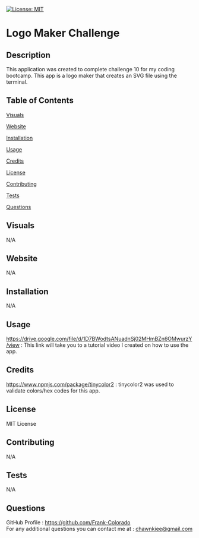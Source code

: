 [![License: MIT](https://img.shields.io/badge/License-MIT-yellow.svg)](https://opensource.org/licenses/MIT)

# Logo Maker Challenge

## Description

This application was created to complete challenge 10 for my coding bootcamp. This app is a logo maker that creates an SVG file using the terminal.

## Table of Contents

[Visuals](#visuals)

[Website](#website)

[Installation](#installation)

[Usage](#usage)

[Credits](#credits)

[License](#license)

[Contributing](#contributing)

[Tests](#tests)

[Questions](#questions)

## Visuals

N/A

## Website

N/A

## Installation

N/A

## Usage

https://drive.google.com/file/d/1D7BWodtsANuadnSj02MHmBZn6OMwurzY/view : This link will take you to a tutorial video I created on how to use the app.

## Credits

https://www.npmjs.com/package/tinycolor2 : tinycolor2 was used to validate colors/hex codes for this app.

## License

MIT License

## Contributing

N/A

## Tests

N/A

## Questions

GitHub Profile : https://github.com/Frank-Colorado  
For any additional questions you can contact me at : chawnkiee@gmail.com

